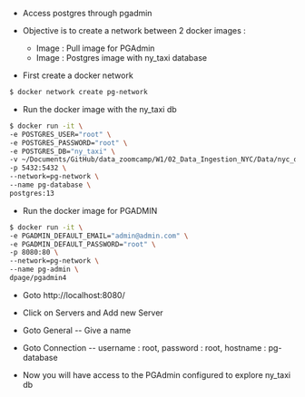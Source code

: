* Access postgres through pgadmin

* Objective is to create a network between 2 docker images :
    * Image : Pull image for PGAdmin
    * Image : Postgres image with ny_taxi database

* First create a docker network
```bash
$ docker network create pg-network
```

* Run the docker image with the ny_taxi db
```bash
$ docker run -it \
-e POSTGRES_USER="root" \
-e POSTGRES_PASSWORD="root" \
-e POSTGRES_DB="ny_taxi" \
-v ~/Documents/GitHub/data_zoomcamp/W1/02_Data_Ingestion_NYC/Data/nyc_data:/var/lib/postgresql/data \
-p 5432:5432 \
--network=pg-network \
--name pg-database \
postgres:13
```

* Run the docker image for PGADMIN
```bash
$ docker run -it \
-e PGADMIN_DEFAULT_EMAIL="admin@admin.com" \
-e PGADMIN_DEFAULT_PASSWORD="root" \
-p 8080:80 \
--network=pg-network \
--name pg-admin \
dpage/pgadmin4
```

* Goto http://localhost:8080/
* Click on Servers and Add new Server
* Goto General -- Give a name
* Goto Connection -- username : root, password : root, hostname : pg-database

* Now you will have access to the PGAdmin configured to explore ny_taxi db 